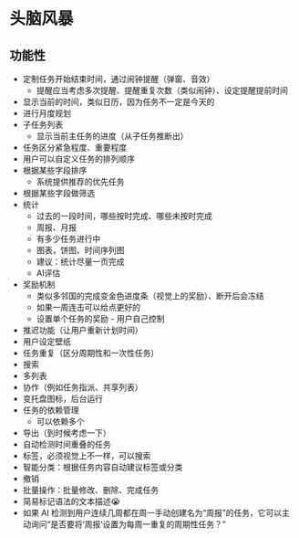 # 头脑风暴

## 功能性

- 定制任务开始结束时间，通过闹钟提醒（弹窗、音效）
  - 提醒应当考虑多次提醒、提醒重复次数（类似闹钟）、设定提醒提前时间
- 显示当前的时间，类似日历，因为任务不一定是今天的
- 进行月度规划
- 子任务列表
  - 显示当前主任务的进度（从子任务推断出）
- 任务区分紧急程度、重要程度
- 用户可以自定义任务的排列顺序
- 根据某些字段排序
  - 系统提供推荐的优先任务
- 根据某些字段做筛选
- 统计
  - 过去的一段时间，哪些按时完成、哪些未按时完成
  - 周报、月报
  - 有多少任务进行中
  - 图表，饼图、时间序列图
  - 建议：统计尽量一页完成
  - AI评估
- 奖励机制
  - 类似多邻国的完成变金色进度条（视觉上的奖励）、断开后会冻结
  - 如果一周连击可以给点更好的
  - 设置单个任务的奖励 - 用户自己控制
- 推迟功能（让用户重新计划时间）
- 用户设定壁纸
- 任务重复（区分周期性和一次性任务）
- 搜索
- 多列表
- 协作（例如任务指派、共享列表）
- 变托盘图标，后台运行
- 任务的依赖管理
  - 可以依赖多个
- 导出（到时候考虑一下）
- 自动检测时间重叠的任务
- 标签，必须视觉上不一样，可以搜索
- 智能分类：根据任务内容自动建议标签或分类
- 撤销
- 批量操作：批量修改、删除、完成任务
- 简易标记语法的文本描述😭
- 如果 AI 检测到用户连续几周都在周一手动创建名为“周报”的任务，它可以主动询问“是否要将‘周报’设置为每周一重复的周期性任务？”
